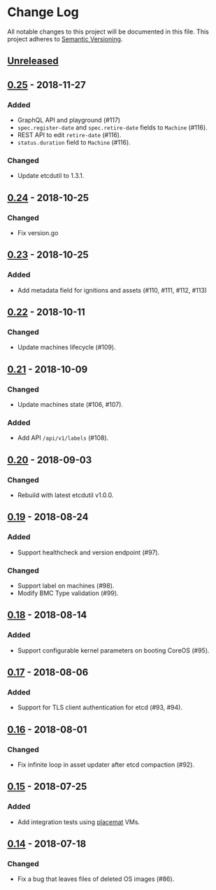 # Change Log

All notable changes to this project will be documented in this file.
This project adheres to [Semantic Versioning](http://semver.org/).

## [Unreleased]

## [0.25] - 2018-11-27

### Added
- GraphQL API and playground (#117)
- `spec.register-date` and `spec.retire-date` fields to `Machine` (#116).
- REST API to edit `retire-date` (#116).
- `status.duration` field to `Machine` (#116).

### Changed
- Update etcdutil to 1.3.1.

## [0.24] - 2018-10-25

### Changed
- Fix version.go

## [0.23] - 2018-10-25

### Added
- Add metadata field for ignitions and assets (#110, #111, #112, #113)

## [0.22] - 2018-10-11

### Changed
- Update machines lifecycle (#109).

## [0.21] - 2018-10-09

### Changed
- Update machines state (#106, #107).

### Added
- Add API `/api/v1/labels` (#108).

## [0.20] - 2018-09-03

### Changed
- Rebuild with latest etcdutil v1.0.0.

## [0.19] - 2018-08-24

### Added
- Support healthcheck and version endpoint (#97).

### Changed
- Support label on machines (#98).
- Modify BMC Type validation (#99).

## [0.18] - 2018-08-14

### Added
- Support configurable kernel parameters on booting CoreOS (#95).

## [0.17] - 2018-08-06

### Added
- Support for TLS client authentication for etcd (#93, #94).

## [0.16] - 2018-08-01

### Changed
- Fix infinite loop in asset updater after etcd compaction (#92).

## [0.15] - 2018-07-25

### Added
- Add integration tests using [placemat][] VMs.

## [0.14] - 2018-07-18

### Changed
- Fix a bug that leaves files of deleted OS images (#86).

[placemat]: https://github.com/cybozu-go/placemat
[Unreleased]: https://github.com/cybozu-go/sabakan/compare/v0.25...HEAD
[0.25]: https://github.com/cybozu-go/sabakan/compare/v0.24...v0.25
[0.24]: https://github.com/cybozu-go/sabakan/compare/v0.23...v0.24
[0.23]: https://github.com/cybozu-go/sabakan/compare/v0.22...v0.23
[0.22]: https://github.com/cybozu-go/sabakan/compare/v0.21...v0.22
[0.21]: https://github.com/cybozu-go/sabakan/compare/v0.20...v0.21
[0.20]: https://github.com/cybozu-go/sabakan/compare/v0.19...v0.20
[0.19]: https://github.com/cybozu-go/sabakan/compare/v0.18...v0.19
[0.18]: https://github.com/cybozu-go/sabakan/compare/v0.17...v0.18
[0.17]: https://github.com/cybozu-go/sabakan/compare/v0.16...v0.17
[0.16]: https://github.com/cybozu-go/sabakan/compare/v0.15...v0.16
[0.15]: https://github.com/cybozu-go/sabakan/compare/v0.14...v0.15
[0.14]: https://github.com/cybozu-go/sabakan/compare/v0.13...v0.14
